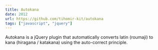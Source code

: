 ```yaml
---
title: Autokana
date: 2012
url: https://github.com/tihomir-kit/autokana
tags: ["javascript", "jquery"]
---
```


Autokana is a jQuery plugin that automatically converts latin (roumaji) to kana (hiragana / katakana) using the auto-correct principle.